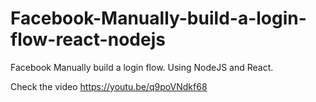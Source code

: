 # Facebook-Manually-build-a-login-flow-react-nodejs
Facebook Manually build a login flow. Using NodeJS and React.

Check the video
https://youtu.be/q9poVNdkf68

